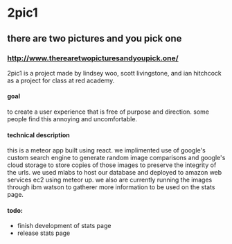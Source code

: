 # 2pic1
##    there are two pictures and you pick one
###   http://www.therearetwopicturesandyoupick.one/

2pic1 is a project made by lindsey woo, scott livingstone, and ian hitchcock as a project for class at red academy.

#### goal
to create a user experience that is free of purpose and direction. some people find this annoying and uncomfortable.

#### technical description

this is a meteor app built using react. we implimented use of google's custom search engine to generate random image
comparisons and google's cloud storage to store copies of those images to preserve the integrity of the urls. we used mlabs
to host our database and deployed to amazon web services ec2 using meteor up. we also are currently running the
images through ibm watson to gatherer more information to be used on the stats page.


#### todo:
- finish development of stats page
- release stats page
